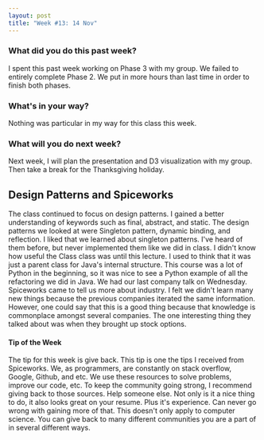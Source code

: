 ```yaml
---
layout: post
title: "Week #13: 14 Nov"
---
```


<h3> What did you do this past week? </h3>
I spent this past week working on Phase 3 with my group. We failed to entirely complete Phase 2. We put in more hours than last time in order to finish both phases.
<h3> What's in your way? </h3>
Nothing was particular in my way for this class this week.
<h3> What will you do next week? </h3>
Next week, I will plan the presentation and D3 visualization with my group. Then take a break for the Thanksgiving holiday. 
<h2> Design Patterns and Spiceworks </h2>
The class continued to focus on design patterns. I gained a better understanding of keywords such as final, abstract, and static. The design patterns we looked at were Singleton pattern, dynamic binding, and reflection. I liked that we learned about singleton patterns. I've heard of them before, but never implemented them like we did in class. I didn't know how useful the Class class was until this lecture. I used to think that it was just a parent class for Java's internal structure. This course was a lot of Python in the beginning, so it was nice to see a Python example of all the refactoring we did in Java.
We had our last company talk on Wednesday. Spiceworks came to tell us more about industry. I felt we didn't learn many new things because the previous companies iterated the same information. However, one could say that this is a good thing because that knowledge is commonplace amongst several companies. The one interesting thing they talked about was when they brought up stock options. 
<h4> Tip of the Week </h4>
The tip for this week is give back. This tip is one the tips I received from Spiceworks. We, as programmers, are constantly on stack overflow, Google, Github, and etc. We use these resources to solve problems, improve our code, etc. To keep the community going strong, I recommend giving back to those sources. Help someone else. Not only is it a nice thing to do, it also looks great on your resume. Plus it's experience. Can never go wrong with gaining more of that. This doesn't only apply to computer science. You can give back to many different communities you are a part of in several different ways. 